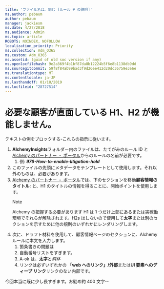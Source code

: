 ```yaml
---
title: 'ファイル名は、同じ [ルール # の説明]'
ms.author: pebaum
author: pebaum
manager: jackiesm
ms.date: 4/27/2018
ms.audience: Admin
ms.topic: article
ROBOTS: NOINDEX, NOFOLLOW
localization_priority: Priority
ms.collection: Adm_O365
ms.custom: Adm_O365
ms.assetid: (guid of old soc version if any)
ms.openlocfilehash: 9e2a369f4b1bf87da8b12224b5f6e8b1138db9dd
ms.sourcegitcommit: 59f8f84ab99bad3f9d26ee412d20dc36759e3e6e
ms.translationtype: MT
ms.contentlocale: ja-JP
ms.lasthandoff: 01/18/2019
ms.locfileid: "28727514"
---
```

# <a name="required-customer-facing-h1-h2-doesnt-work"></a>必要な顧客が直面している H1、H2 が機能しません。
テキストの例をブロックする-これらの指示に従います。

1. **AlchemyInsights**フォルダー内のファイルは、たてがみのルール ID と[Alchemy のパートナー ・ ポータル](https://alchemyportal.azurewebsites.net)からのルールの名前が必要です。
    1. 例: ***976-How-to-enable-litigation-hold***
1. このファイルの先頭にメタデータをテンプレートとして使用します。それ以外のものは、必要があります。
1. [Alchemy のパートナー ・ ポータル](https://alchemyportal.azurewebsites.net)では、下のセクションを移動**顧客情報のタイトル:** と、H1 のタイトルの情報を得ることに、開始ポイントを使用します。 
    > [!NOTE]
    > Alchemy の把握する必要があります H1 は 1 つだけ上部にあるまたは実稼働環境でそれらが解除されます。H2s はしないので使用して**太字**または別のセクションを示すために他の規則のいずれかにレンダリングします。
1. 次に、ドラフト材料を使用して、顧客情報ページのセクションに、Alchemy ルールに本文を入力します。
    1. 箇条書きの問題は
    1. 自動番号リストをすぎます。
    1. A-ok は、**太字**と*斜体*
    1. リンクは必ずいずれかの **「web へのリンク」/外部**または**UI 要素へのディープ リンク**リンクのない内部です。

今回本当に既に少し長すぎます。お勧め約 400 文字--